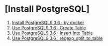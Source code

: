 # [Install PostgreSQL]
1. [Install PostgreSQL9.3.6 : by docker](01_Install_PostgreSQL/01_Install_PostgreSQL9.3.6_by_docker.md)
2. [Use PostgreSQL9.3.6 : Create Table](02_Use_PostgreSQL/01_Create_Table.md)
3. [Use PostgreSQL9.3.6 : Insert Into Table](02_Use_PostgreSQL/02_Insert_Into_Table.md)
4. [Use PostgreSQL9.3.6 : regexp_split_to_table](02_Use_PostgreSQL/03_regexp_split_to_table.md)
